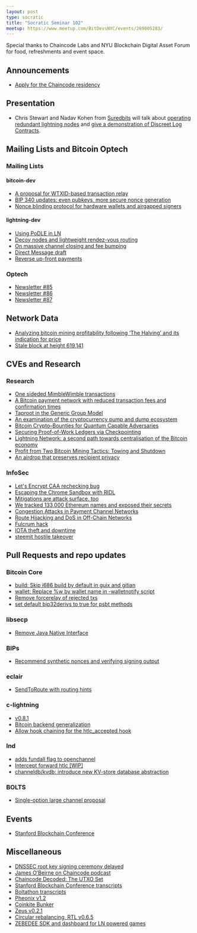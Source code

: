 ```yaml
---
layout: post
type: socratic
title: "Socratic Seminar 102"
meetup: https://www.meetup.com/BitDevsNYC/events/269005283/
---
```


Special thanks to Chaincode Labs and NYU Blockchain Digital Asset Forum for food, refreshments and event space.

## Announcements

- [Apply for the Chaincode residency](https://residency.chaincode.com/)

## Presentation

- Chris Stewart and Nadav Kohen from [Suredbits](https://suredbits.com/) will
  talk about [operating redundant lightning
  nodes](https://suredbits.com/lightning-201-failover-node-demonstration/) and
  [give a demonstration of Discreet Log
  Contracts](https://suredbits.com/discreet-log-contract-demonstration/).

## Mailing Lists and Bitcoin Optech

### Mailing Lists

#### bitcoin-dev

- [A proposal for WTXID-based transaction relay](https://lists.linuxfoundation.org/pipermail/bitcoin-dev/2020-February/017648.html)
- [BIP 340 updates: even pubkeys, more secure nonce generation](https://lists.linuxfoundation.org/pipermail/bitcoin-dev/2020-February/017639.html)
- [Nonce blinding protocol for hardware wallets and airgapped signers](https://lists.linuxfoundation.org/pipermail/bitcoin-dev/2020-February/017655.html)

#### lightning-dev

- [Using PoDLE in LN](https://lists.linuxfoundation.org/pipermail/lightning-dev/2020-February/002516.html)
- [Decoy nodes and lightweight rendez-vous routing](https://lists.linuxfoundation.org/pipermail/lightning-dev/2020-January/002435.html)
- [On massive channel closing and fee bumping](https://lists.linuxfoundation.org/pipermail/lightning-dev/2020-February/002569.html)
- [Direct Message draft](https://lists.linuxfoundation.org/pipermail/lightning-dev/2020-February/002552.html)
- [Reverse up-front payments](https://lists.linuxfoundation.org/pipermail/lightning-dev/2020-February/002547.html)

### Optech

- [Newsletter #85](https://bitcoinops.org/en/newsletters/2020/02/19/)
- [Newsletter #86](https://bitcoinops.org/en/newsletters/2020/02/26/)
- [Newsletter #87](https://bitcoinops.org/en/newsletters/2020/03/04/)

## Network Data

- [Analyzing bitcoin mining profitability following ‘The Halving’ and its indication for price](https://tradeblock.com/blog/analyzing-bitcoin-mining-profitability-following-the-halving-and-its-indication-for-price)
- [Stale block at height 619,141](https://twitter.com/BitMEXResearch/status/1232962626302468096)

## CVEs and Research

### Research

- [One sideded MimbleWimble transactions](https://gist.github.com/DavidBurkett/32e33835b03f9101666690b7d6185203)
- [A Bitcoin payment network with reduced transaction fees and confirmation times](http://www.sciencedirect.com/science/article/pii/S1389128619308850)
- [Taproot in the Generic Group Model](http://diyhpl.us/%7Ebryan/papers2/bitcoin/Taproot%20in%20the%20generic%20group%20model%20-%202020.pdf)
- [An examination of the cryptocurrency pump and dump ecosystem](https://bfi.uchicago.edu/wp-content/uploads/Gandal-Neil-etal-An-examination-of-the-cryptocurrency-pump-and-dump-ecosystem.pdf)
- [Bitcoin Crypto–Bounties for Quantum Capable Adversaries](https://eprint.iacr.org/2020/186.pdf)
- [Securing Proof-of-Work Ledgers via Checkpointing](https://eprint.iacr.org/2020/173.pdf)
- [Lightning Network: a second path towards centralisation of the Bitcoin economy](http://arxiv.org/abs/2002.02819)
- [Profit from Two Bitcoin Mining Tactics: Towing and Shutdown](http://arxiv.org/abs/2002.07068)
- [An airdrop that preserves recipient privacy](https://fc20.ifca.ai/preproceedings/54.pdf#)

### InfoSec

- [Let's Encrypt CAA rechecking bug](https://bugzilla.mozilla.org/show_bug.cgi?id=1619047#c1)
- [Escaping the Chrome Sandbox with RIDL](https://googleprojectzero.blogspot.com/2020/02/escaping-chrome-sandbox-with-ridl.html)
- [Mitigations are attack surface. too](https://googleprojectzero.blogspot.com/2020/02/mitigations-are-attack-surface-too.html)
- [We tracked 133,000 Ethereum names and exposed their secrets](https://decrypt.co/19423/we-tracked-133000-ethereum-names-and-exposed-their-secrets)
- [Congestion Attacks in Payment Channel Networks](https://medium.com/@ayelem02/congestion-attacks-in-payment-channel-networks-b7ac37208389)
- [Route Hijacking and DoS in Off-Chain Networks](https://medium.com/@saar.tochner/route-hijacking-and-dos-in-off-chain-networks-37ce6f54aa26)
- [Fulcrum hack](https://bzx.network/blog/postmortem-ethdenver)
- [IOTA theft and downtime](https://blog.iota.org/trinity-attack-incident-part-1-summary-and-next-steps-8c7ccc4d81e8)
- [steemit hostile takeover](https://steemit.com/tron/@steemitblog/an-open-letter-to-the-community-hf22-5)

## Pull Requests and repo updates

### Bitcoin Core

- [build: Skip i686 build by default in guix and gitian](https://github.com/bitcoin/bitcoin/pull/18104)
- [wallet: Replace %w by wallet name in -walletnotify script](https://github.com/bitcoin/bitcoin/pull/13339)
- [Remove forcerelay of rejected txs](https://github.com/bitcoin/bitcoin/pull/17985)
- [set default bip32derivs to true for psbt methods](https://github.com/bitcoin/bitcoin/pull/17264)

### libsecp

- [Remove Java Native Interface](https://github.com/bitcoin-core/secp256k1/pull/682)

### BIPs

- [Recommend synthetic nonces and verifying signing output](https://github.com/bitcoin/bips/pull/886)

### eclair

- [SendToRoute with routing hints](https://github.com/ACINQ/eclair/pull/1325)

### c-lightning

- [v0.8.1](https://github.com/ElementsProject/lightning/releases/tag/v0.8.1)
- [Bitcoin backend generalization](https://github.com/ElementsProject/lightning/pull/3488)
- [Allow hook chaining for the htlc_accepted hook](https://github.com/ElementsProject/lightning/pull/3489)

### lnd
- [adds fundall flag to openchannel](https://github.com/lightningnetwork/lnd/pull/4029)
- [Intercept forward htlc [WIP]](https://github.com/lightningnetwork/lnd/pull/4018)
- [channeldb/kvdb: introduce new KV-store database abstraction](https://github.com/lightningnetwork/lnd/pull/3833)

### BOLTS

- [Single-option large channel proposal](https://github.com/lightningnetwork/lightning-rfc/pull/596)

## Events

- [Stanford Blockchain Conference](https://bitcoinops.org/en/newsletters/2020/02/26/#notable-talks-from-the-2020-stanford-blockchain-conference)

## Miscellaneous

- [DNSSEC root key signing ceremony delayed](https://www.theregister.co.uk/2020/02/13/iana_dnssec_ksk_delay/)
- [James O’Beirne on Chaincode podcast](https://podcast.chaincode.com/2020/02/12/james-obeirne-4.html)
- [Chaincode Decoded: The UTXO Set](https://podcast.chaincode.com/2020/02/26/utxos-5)
- [Stanford Blockchain Conference transcripts](https://diyhpl.us/wiki/transcripts/stanford-blockchain-conference/2020/)
- [Boltathon transcripts](http://diyhpl.us/wiki/transcripts/boltathon/)
- [Pheonix v1.2](https://twitter.com/PhoenixWallet/status/1230798255627407361)
- [Coinkite Bunker](https://ckbunker.com/)
- [Zeus v0.2.1](https://github.com/ZeusLN/zeus/releases/tag/v0.2.1)
- [Circular rebalancing, RTL v0.6.5](https://github.com/Ride-The-Lightning/RTL/releases/tag/v0.6.5)
- [ZEBEDEE SDK and dashboard for LN powered games](https://medium.com/zebedee-engineering/announcing-the-zebedee-developer-dashboard-unity-sdk-4598c394cc23)
